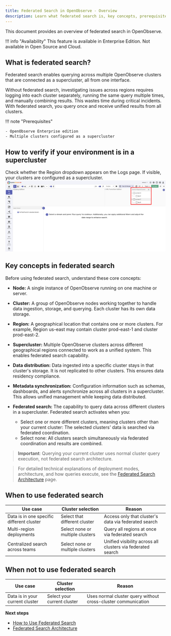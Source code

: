 ```yaml
---
title: Federated Search in OpenObserve - Overview
description: Learn what federated search is, key concepts, prerequisites, and when to use it.
---
```

This document provides an overview of federated search in OpenObserve.

!!! info "Availability"
    This feature is available in Enterprise Edition. Not available in Open Source and Cloud.
    
## What is federated search?

Federated search enables querying across multiple OpenObserve clusters that are connected as a supercluster, all from one interface.
<br>

Without federated search, investigating issues across regions requires logging into each cluster separately, running the same query multiple times, and manually combining results. This wastes time during critical incidents.
With federated search, you query once and receive unified results from all clusters.

!!! note "Prerequisites"

    - OpenObserve Enterprise edition
    - Multiple clusters configured as a supercluster

## How to verify if your environment is in a supercluster
Check whether the Region dropdown appears on the Logs page. If visible, your clusters are configured as a supercluster.
![federated-search](../../images/federated-search.png)

## Key concepts in federated search

Before using federated search, understand these core concepts:

- **Node:** A single instance of OpenObserve running on one machine or server.
- **Cluster:** A group of OpenObserve nodes working together to handle data ingestion, storage, and querying. Each cluster has its own data storage.
- **Region:** A geographical location that contains one or more clusters. For example, Region us-east may contain cluster prod-east-1 and cluster prod-east-2.
- **Supercluster:** Multiple OpenObserve clusters across different geographical regions connected to work as a unified system. This enables federated search capability.
- **Data distribution:** Data ingested into a specific cluster stays in that cluster's storage. It is not replicated to other clusters. This ensures data residency compliance.
- **Metadata synchronization:** Configuration information such as schemas, dashboards, and alerts synchronize across all clusters in a supercluster. This allows unified management while keeping data distributed.
- **Federated search:** The capability to query data across different clusters in a supercluster. Federated search activates when you:

    - Select one or more different clusters, meaning clusters other than your current cluster: The selected clusters' data is searched via federated coordination.
    - Select none: All clusters search simultaneously via federated coordination and results are combined.

> **Important**: Querying your current cluster uses normal cluster query execution, not federated search architecture.

> For detailed technical explanations of deployment modes, architecture, and how queries execute, see the [Federated Search Architecture](../federated-search-architecture/) page.

## When to use federated search

| **Use case** | **Cluster selection** | **Reason** |
|--------------|----------------------|------------|
| Data is in one specific different cluster | Select that different cluster | Access only that cluster's data via federated search |
| Multi-region deployments | Select none or multiple clusters | Query all regions at once via federated search |
| Centralized search across teams | Select none or multiple clusters | Unified visibility across all clusters via federated search |


## When not to use federated search

| **Use case** | **Cluster selection** | **Reason** |
|--------------|----------------------|------------|
| Data is in your current cluster | Select your current cluster | Uses normal cluster query without cross-cluster communication |


**Next steps**

- [How to Use Federated Search](../how-to-use-federated-search/)
- [Federated Search Architecture](../federated-search-architecture/)